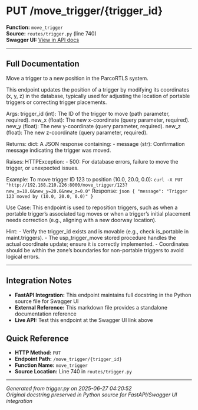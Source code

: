 # PUT /move_trigger/{trigger_id}

**Function:** `move_trigger`  
**Source:** `routes/trigger.py` (line 740)  
**Swagger UI:** [View in API docs](http://192.168.210.226:8000/docs#put--move_trigger-trigger_id)

---

## Full Documentation

Move a trigger to a new position in the ParcoRTLS system.

This endpoint updates the position of a trigger by modifying its coordinates (x, y, z) in the database, typically used for adjusting the location of portable triggers or correcting trigger placements.

Args:
    trigger_id (int): The ID of the trigger to move (path parameter, required).
    new_x (float): The new x-coordinate (query parameter, required).
    new_y (float): The new y-coordinate (query parameter, required).
    new_z (float): The new z-coordinate (query parameter, required).

Returns:
    dict: A JSON response containing:
        - message (str): Confirmation message indicating the trigger was moved.

Raises:
    HTTPException:
        - 500: For database errors, failure to move the trigger, or unexpected issues.

Example:
    To move trigger ID 123 to position (10.0, 20.0, 0.0):
    ```
    curl -X PUT "http://192.168.210.226:8000/move_trigger/123?new_x=10.0&new_y=20.0&new_z=0.0"
    ```
    Response:
    ```json
    {
        "message": "Trigger 123 moved by (10.0, 20.0, 0.0)"
    }
    ```

Use Case:
    This endpoint is used to reposition triggers, such as when a portable trigger’s associated tag moves or when a trigger’s initial placement needs correction (e.g., aligning with a new doorway location).

Hint:
    - Verify the trigger_id exists and is movable (e.g., check is_portable in maint.triggers).
    - The usp_trigger_move stored procedure handles the actual coordinate update; ensure it is correctly implemented.
    - Coordinates should be within the zone’s boundaries for non-portable triggers to avoid logical errors.

---

## Integration Notes

- **FastAPI Integration:** This endpoint maintains full docstring in the Python source file for Swagger UI
- **External Reference:** This markdown file provides a standalone documentation reference
- **Live API:** Test this endpoint at the Swagger UI link above

## Quick Reference

- **HTTP Method:** `PUT`
- **Endpoint Path:** `/move_trigger/{trigger_id}`
- **Function Name:** `move_trigger`
- **Source Location:** Line 740 in `routes/trigger.py`

---
*Generated from trigger.py on 2025-06-27 04:20:52*  
*Original docstring preserved in Python source for FastAPI/Swagger UI integration*
